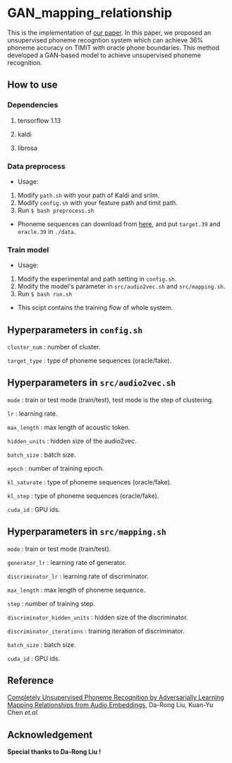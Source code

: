 # GAN_mapping_relationship

This is the implementation of [our paper](https://arxiv.org/abs/1804.00316). 
In this paper, we proposed an unsupervised phoneme recogntion system which can achieve 36% phoneme accuracy on TIMIT with oracle phone boundaries.
This method developed a GAN-based model to achieve unsupervised phoneme recognition.

## How to use

### Dependencies
1. tensorflow 1.13

2. kaldi

3. librosa

### Data preprocess
- Usage:

1. Modify `path.sh` with your path of Kaldi and srilm.
2. Modify `config.sh` with your feature path and timit path.
3. Run `$ bash preprocess.sh`

- Phoneme sequences can download from [here](https://www.dropbox.com/s/rux7tnr0n6k6n33/phn_seq.tar.gz?dl=0), and put `target.39` and `oracle.39` in `./data`.

### Train model
- Usage:

1. Modify the experimental and path setting in `config.sh`.
2. Modify the model's parameter in `src/audio2vec.sh` and `src/mapping.sh`.
2. Run `$ bash run.sh`

- This scipt contains the training flow of whole system.

## Hyperparameters in `config.sh`
`cluster_num` : number of cluster.

`target_type` : type of phoneme sequences (oracle/fake).

## Hyperparameters in `src/audio2vec.sh`
`mode` : train or test mode (train/test), test mode is the step of clustering.

`lr` : learning rate.

`max_length` : max length of acoustic token.

`hidden_units` : hidden size of the audio2vec.

`batch_size` : batch size.

`epoch` : number of training epoch.

`kl_saturate` : type of phoneme sequences (oracle/fake).

`kl_step` : type of phoneme sequences (oracle/fake).

`cuda_id` : GPU ids.

## Hyperparameters in `src/mapping.sh`
`mode` : train or test mode (train/test).

`generator_lr` : learning rate of generator.

`discriminator_lr` : learning rate of discriminator.

`max_length` : max length of phoneme sequence.

`step` : number of training step.

`discriminator_hidden_units` : hidden size of the discriminator.

`discriminator_iterations` : training iteration of discriminator.

`batch_size` : batch size.

`cuda_id` : GPU ids.

## Reference
[Completely Unsupervised Phoneme Recognition by Adversarially Learning Mapping Relationships from Audio Embeddings](https://arxiv.org/abs/1804.00316),  Da-Rong Liu, Kuan-Yu Chen *et.al.*

## Acknowledgement
**Special thanks to Da-Rong Liu !**



